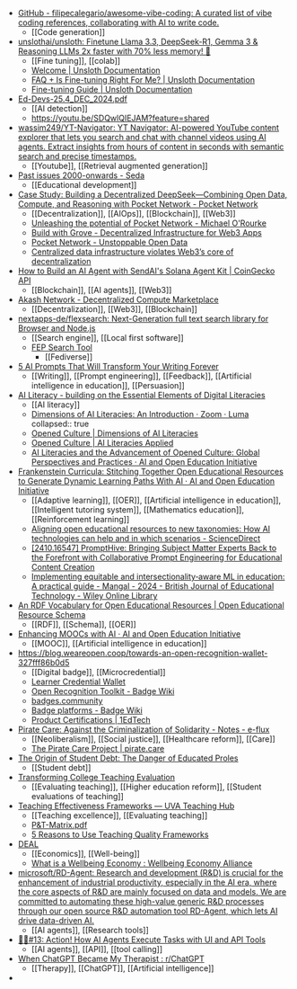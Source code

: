 - [GitHub - filipecalegario/awesome-vibe-coding: A curated list of vibe coding references, collaborating with AI to write code.](https://github.com/filipecalegario/awesome-vibe-coding)
	- [[Code generation]]
- [unslothai/unsloth: Finetune Llama 3.3, DeepSeek-R1, Gemma 3 & Reasoning LLMs 2x faster with 70% less memory! 🦥](https://github.com/unslothai/unsloth)
	- [[Fine tuning]], [[colab]]
	- [Welcome | Unsloth Documentation](https://docs.unsloth.ai/)
	- [FAQ + Is Fine-tuning Right For Me? | Unsloth Documentation](https://docs.unsloth.ai/get-started/beginner-start-here/faq-+-is-fine-tuning-right-for-me)
	- [Fine-tuning Guide | Unsloth Documentation](https://docs.unsloth.ai/get-started/fine-tuning-guide)
- [Ed-Devs-25.4_DEC_2024.pdf](https://www.seda.ac.uk/wp-content/uploads/2024/12/Ed-Devs-25.4_DEC_2024.pdf)
	- [[AI detection]]
	- https://youtu.be/SDQwlQIEJAM?feature=shared
- [wassim249/YT-Navigator: YT Navigator: AI-powered YouTube content explorer that lets you search and chat with channel videos using AI agents. Extract insights from hours of content in seconds with semantic search and precise timestamps.](https://github.com/wassim249/YT-Navigator)
	- [[Youtube]], [[Retrieval augmented generation]]
- [Past issues 2000-onwards - Seda](https://www.seda.ac.uk/seda-publishing/educational-developments/past-issues-2000-onwards/)
	- [[Educational development]]
- [Case Study: Building a Decentralized DeepSeek—Combining Open Data, Compute, and Reasoning with Pocket Network - Pocket Network](https://pocket.network/case-study-building-a-decentralized-deepseek-combining-open-data-compute-and-reasoning-with-pocket-network/)
	- [[Decentralization]], [[AIOps]], [[Blockchain]], [[Web3]]
	- [Unleashing the potential of Pocket Network - Michael O'Rourke](https://morourke.org/unleashing-the-potential-of-pocket-network/)
	- [Build with Grove - Decentralized Infrastructure for Web3 Apps](https://grove.city/)
	- [Pocket Network - Unstoppable Open Data](https://pocket.network/)
	- [Centralized data infrastructure violates Web3’s core of decentralization](https://cointelegraph.com/news/centralized-data-infrastructure-violates-web3)
- [How to Build an AI Agent with SendAI's Solana Agent Kit | CoinGecko API](https://www.coingecko.com/learn/build-ai-agent-using-solana-agent-kit)
	- [[Blockchain]], [[AI agents]], [[Web3]]
- [Akash Network - Decentralized Compute Marketplace](https://akash.network/)
	- [[Decentralization]], [[Web3]], [[Blockchain]]
- [nextapps-de/flexsearch: Next-Generation full text search library for Browser and Node.js](https://github.com/nextapps-de/flexsearch)
	- [[Search engine]], [[Local first software]]
	- [FEP Search Tool](https://fep-search.glitch.me/)
		- [[Fediverse]]
- [5 AI Prompts That Will Transform Your Writing Forever](https://www.forbes.com/sites/bernardmarr/2025/03/17/5-ai-prompts-that-will-transform-your-writing-forever/)
	- [[Writing]], [[Prompt engineering]], [[Feedback]], [[Artificial intelligence in education]], [[Persuasion]]
- [AI Literacy - building on the Essential Elements of Digital Literacies](https://ailiteracy.fyi/)
	- [[AI literacy]]
	- [Dimensions of AI Literacies: An Introduction · Zoom · Luma](https://lu.ma/lm657f0p)
	  collapsed:: true
	- [Opened Culture | Dimensions of AI Literacies](https://openedculture.org/projects/dimensions-of-ai-literacies/)
	- [Opened Culture | AI Literacies Applied](https://openedculture.org/projects/ai-literacies-applied/)
	- [AI Literacies and the Advancement of Opened Culture: Global Perspectives and Practices · AI and Open Education Initiative](https://aiopeneducation.pubpub.org/pub/fmktz5d3/release/5)
- [Frankenstein Curricula: Stitching Together Open Educational Resources to Generate Dynamic Learning Paths With AI · AI and Open Education Initiative](https://aiopeneducation.pubpub.org/pub/g221lvoq/release/3?readingCollection=06969c6d)
	- [[Adaptive learning]], [[OER]], [[Artificial intelligence in education]], [[Intelligent tutoring system]], [[Mathematics education]], [[Reinforcement learning]]
	- [Aligning open educational resources to new taxonomies: How AI technologies can help and in which scenarios - ScienceDirect](https://www.sciencedirect.com/science/article/pii/S0360131524000411)
	- [[2410.16547] PromptHive: Bringing Subject Matter Experts Back to the Forefront with Collaborative Prompt Engineering for Educational Content Creation](https://arxiv.org/abs/2410.16547)
	- [Implementing equitable and intersectionality‐aware ML in education: A practical guide - Mangal - 2024 - British Journal of Educational Technology - Wiley Online Library](https://bera-journals.onlinelibrary.wiley.com/doi/10.1111/bjet.13484)
- [An RDF Vocabulary for Open Educational Resources | Open Educational Resource Schema](https://oerschema.org/)
	- [[RDF]], [[Schema]], [[OER]]
- [Enhancing MOOCs with AI · AI and Open Education Initiative](https://aiopeneducation.pubpub.org/pub/nyqg4n2t/release/7?readingCollection=06969c6d)
	- [[MOOC]], [[Artificial intelligence in education]]
- https://blog.weareopen.coop/towards-an-open-recognition-wallet-327fff86b0d5
	- [[Digital badge]], [[Microcredential]]
	- [Learner Credential Wallet](https://lcw.app/)
	- [Open Recognition Toolkit - Badge Wiki](https://badge.wiki/wiki/Open_Recognition_Toolkit)
	- [badges.community](https://badges.community/)
	- [Badge platforms - Badge Wiki](https://badge.wiki/wiki/Badge_platforms)
	- [Product Certifications | 1EdTech](https://site.imsglobal.org/certifications?refinementList%5Bstandards_lvlx%5D%5B0%5D=Open%20Badges)
- [Pirate Care: Against the Criminalization of Solidarity - Notes - e-flux](https://www.e-flux.com/notes/651619/pirate-care-against-the-criminalization-of-solidarity)
	- [[Neoliberalism]], [[Social justice]], [[Healthcare reform]], [[Care]]
	- [The Pirate Care Project | pirate.care](https://pirate.care/pages/concept/)
- [The Origin of Student Debt: The Danger of Educated Proles](https://theintercept.com/2022/08/25/student-loans-debt-reagan/)
	- [[Student debt]]
- [Transforming College Teaching Evaluation](https://hep.gse.harvard.edu/9798895570159/transforming-college-teaching-evaluation/)
	- [[Evaluating teaching]], [[Higher education reform]], [[Student evaluations of teaching]]
- [Teaching Effectiveness Frameworks — UVA Teaching Hub](https://teaching.virginia.edu/collections/teaching-effectiveness-frameworks?trk=article-ssr-frontend-pulse-lite_little-text-block)
	- [[Teaching excellence]], [[Evaluating teaching]]
	- [P&T-Matrix.pdf](https://www.aau.edu/sites/default/files/AAU-Files/STEM-Education-Initiative/P&T-Matrix.pdf?trk=article-ssr-frontend-pulse-lite_little-text-block)
	- [5 Reasons to Use Teaching Quality Frameworks](https://www.linkedin.com/pulse/5-reasons-use-teaching-quality-frameworks-michael-mccreary-xjtxe)
- [DEAL](https://doughnuteconomics.org/)
	- [[Economics]], [[Well-being]]
	- [What is a Wellbeing Economy : Wellbeing Economy Alliance](https://weall.org/what-is-wellbeing-economy)
- [microsoft/RD-Agent: Research and development (R&D) is crucial for the enhancement of industrial productivity, especially in the AI era, where the core aspects of R&D are mainly focused on data and models. We are committed to automating these high-value generic R&D processes through our open source R&D automation tool RD-Agent, which lets AI drive data-driven AI.](https://github.com/microsoft/RD-Agent)
	- [[AI agents]], [[Research tools]]
- [🦸🏻#13: Action! How AI Agents Execute Tasks with UI and API Tools](https://huggingface.co/blog/Kseniase/action)
	- [[AI agents]], [[API]], [[tool calling]]
- [When ChatGPT Became My Therapist : r/ChatGPT](https://www.reddit.com/r/ChatGPT/comments/1jd0402/when_chatgpt_became_my_therapist/)
	- [[Therapy]], [[ChatGPT]], [[Artificial intelligence]]
-